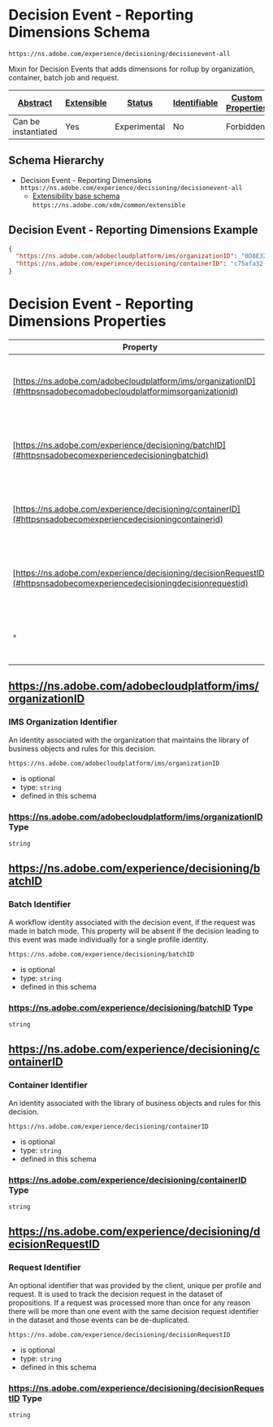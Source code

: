 
# Decision Event - Reporting Dimensions Schema

```
https://ns.adobe.com/experience/decisioning/decisionevent-all
```

Mixin for Decision Events that adds dimensions for rollup by organization, container, batch job and request.

| [Abstract](../../../../abstract.md) | [Extensible](../../../../extensions.md) | [Status](../../../../status.md) | [Identifiable](../../../../id.md) | [Custom Properties](../../../../extensions.md) | [Additional Properties](../../../../extensions.md) | Defined In |
|-------------------------------------|-----------------------------------------|---------------------------------|-----------------------------------|------------------------------------------------|----------------------------------------------------|------------|
| Can be instantiated | Yes | Experimental | No | Forbidden | Permitted | [adobe/experience/decisioning/decisionevent-all.schema.json](adobe/experience/decisioning/decisionevent-all.schema.json) |
## Schema Hierarchy

* Decision Event - Reporting Dimensions `https://ns.adobe.com/experience/decisioning/decisionevent-all`
  * [Extensibility base schema](../../../datatypes/extensible.schema.md) `https://ns.adobe.com/xdm/common/extensible`


## Decision Event - Reporting Dimensions Example
```json
{
  "https://ns.adobe.com/adobecloudplatform/ims/organizationID": "0D8E32C65A8A91520A494008@AdobeOrg",
  "https://ns.adobe.com/experience/decisioning/containerID": "c75afa32-371f-4895-8f43-b853dd9fe740"
}
```

# Decision Event - Reporting Dimensions Properties

| Property | Type | Required | Defined by |
|----------|------|----------|------------|
| [https://ns.adobe.com/adobecloudplatform/ims/organizationID](#httpsnsadobecomadobecloudplatformimsorganizationid) | `string` | Optional | Decision Event - Reporting Dimensions (this schema) |
| [https://ns.adobe.com/experience/decisioning/batchID](#httpsnsadobecomexperiencedecisioningbatchid) | `string` | Optional | Decision Event - Reporting Dimensions (this schema) |
| [https://ns.adobe.com/experience/decisioning/containerID](#httpsnsadobecomexperiencedecisioningcontainerid) | `string` | Optional | Decision Event - Reporting Dimensions (this schema) |
| [https://ns.adobe.com/experience/decisioning/decisionRequestID](#httpsnsadobecomexperiencedecisioningdecisionrequestid) | `string` | Optional | Decision Event - Reporting Dimensions (this schema) |
| `*` | any | Additional | this schema *allows* additional properties |

## https://ns.adobe.com/adobecloudplatform/ims/organizationID
### IMS Organization Identifier

An identity associated with the organization that maintains the library of business objects and rules for this decision.

`https://ns.adobe.com/adobecloudplatform/ims/organizationID`
* is optional
* type: `string`
* defined in this schema

### https://ns.adobe.com/adobecloudplatform/ims/organizationID Type


`string`






## https://ns.adobe.com/experience/decisioning/batchID
### Batch Identifier

A workflow identity associated with the decision event, if the request was made in batch mode. This property will be absent if the decision leading to this event was made individually for a single profile identity.

`https://ns.adobe.com/experience/decisioning/batchID`
* is optional
* type: `string`
* defined in this schema

### https://ns.adobe.com/experience/decisioning/batchID Type


`string`






## https://ns.adobe.com/experience/decisioning/containerID
### Container Identifier

An identity associated with the library of business objects and rules for this decision.

`https://ns.adobe.com/experience/decisioning/containerID`
* is optional
* type: `string`
* defined in this schema

### https://ns.adobe.com/experience/decisioning/containerID Type


`string`






## https://ns.adobe.com/experience/decisioning/decisionRequestID
### Request Identifier

An optional identifier that was provided by the client, unique per profile and request. It is used to track the decision request in the dataset of propositions. If a request was processed more than once for any reason there will be more than one event with the same decision request identifier in the dataset and those events can be de-duplicated.

`https://ns.adobe.com/experience/decisioning/decisionRequestID`
* is optional
* type: `string`
* defined in this schema

### https://ns.adobe.com/experience/decisioning/decisionRequestID Type


`string`






